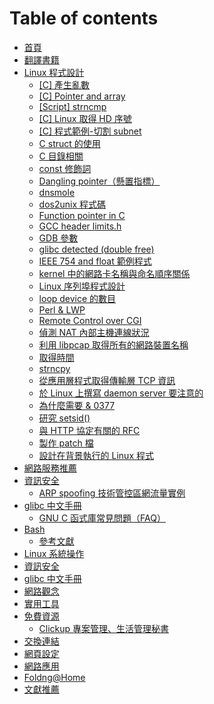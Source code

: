 # Table of contents

* [首頁](README.md)
* [翻譯書籍](translations.md)
* [Linux 程式設計](linux-prog/README.md)
  * [\[C\] 產生亂數](02-linux-proc/generate\_random\_number.md)
  * [\[C\] Pointer and array](02-linux-proc/c-pointer-and-array.md)
  * [\[Script\]  strncmp](linux-prog/script-strncmp.md)
  * [\[C\] Linux 取得 HD 序號](02-linux-proc/Linux-Get-HD-Serial.md)
  * [\[C\] 程式範例-切割 subnet](02-linux-proc/split-netmask-sample.md)
  * [C struct 的使用](02-linux-proc/using-c-struct.md)
  * [C 目錄相關](02-linux-proc/c-directory.md)
  * [const 修飾詞](02-linux-proc/const-keyword.md)
  * [Dangling pointer（懸置指標）](02-linux-proc/dangling-pointer-xuan-zhi-zhi-biao.md)
  * [dnsmole](02-linux-proc/dnsmole.md)
  * [dos2unix 程式碼](02-linux-proc/dos2unix-sample-code.md)
  * [Function pointer in C](02-linux-proc/function-pointer-in-c.md)
  * [GCC header limits.h](02-linux-proc/gcc-header-limits-h.md)
  * [GDB 參數](02-linux-proc/gdb-parameters.md)
  * [glibc detected (double free)](02-linux-proc/glibc-detected-double-free.md)
  * [IEEE 754 and float 範例程式](02-linux-proc/ieee-754-and-float-sample-code.md)
  * [kernel 中的網路卡名稱與命名順序關係](02-linux-proc/linux-kernel-zhong-wang-lu-ka-ming-cheng-yu-shun-xu-ming-ming-de-guan-xi.md)
  * [Linux 序列埠程式設計](02-linux-proc/linux-xu-lie-bu-cheng-shi-she-ji.md)
  * [loop device 的數目](02-linux-proc/limit-of-loop-device.md)
  * [Perl & LWP](02-linux-proc/perl-lwp.md)
  * [Remote Control over CGI](02-linux-proc/copy-of-page-1.md)
  * [偵測 NAT 內部主機連線狀況](02-linux-proc/copy-of-page-1-1.md)
  * [利用 libpcap 取得所有的網路裝置名稱](02-linux-proc/copy-of-page-1-2.md)
  * [取得時間](02-linux-proc/copy-of-page-1-3.md)
  * [strncpy](02-linux-proc/copy-of-page-1-4.md)
  * [從應用層程式取得傳輸層 TCP 資訊](02-linux-proc/copy-of-page-1-5.md)
  * [於 Linux 上撰寫 daemon server 要注意的](02-linux-proc/note-for-design-daemon.md)
  * [為什麼需要 & 0377](02-linux-proc/why-and-0377.md)
  * [研究 setsid()](02-linux-proc/setsid-study.md)
  * [與 HTTP 協定有關的 RFC](02-linux-proc/HTTP-RFCs.md)
  * [製作 patch 檔](02-linux-proc/make-patch.md)
  * [設計在背景執行的 Linux 程式](02-linux-proc/design-daemon-programs.md)
* [網路服務推薦](saas/README.md)
* [資訊安全](security/README.md)
  * [ARP spoofing 技術管控區網流量實例](security/arp-spoofing-sample.md)
* [glibc 中文手冊](glibc-doc/README.md)
  * [GNU C 函式庫常見問題（FAQ）](glibc-doc/glibc-lib-faq.md)
* [Bash](bash/README.md)
  * [參考文獻](bash/can-kao-wen-xian.md)
* [Linux 系統操作](02-linux-xi-tong-cao-zuo.md)
* [資訊安全](security-1.md)
* [glibc 中文手冊](05-glibc-manual-zhtw.md)
* [網路觀念](network.md)
* [實用工具](08-useful-tools.md)
* [免費資源](free/README.md)
  * [Clickup 專案管理、生活管理秘書](saas/clickup-intro.md)
* [交換連結](exchange-link.md)
* [網頁設定](25-web-pages.md)
* [網路應用](26-computer-app.md)
* [Foldng@Home](89-folding-home-taiwan-team.md)
* [文獻推薦](books.md)
